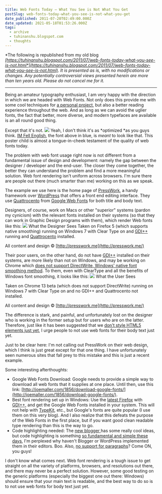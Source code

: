 ```yaml
---
title: Web Fonts Today — What You See is Not What You Get
postSlug: web-fonts-today-what-you-see-is-not-what-you-get
date_published: 2011-07-20T02:49:00.000Z
date_updated: 2021-05-18T01:53:26.000Z
tags:
  - archive
  - tuhinanshu.blogspot.com
  - thoughts
---
```


*The following is republished from my old blog *[*https://tuhinanshu.blogspot.com/2011/07/web-fonts-today-what-you-see-is-not.html*](https://tuhinanshu.blogspot.com/2011/07/web-fonts-today-what-you-see-is-not.html)*. It is presented as is, with no modifications or changes. Any potentially controversial views presented herein are more than ten years old. Please do not cancel me for it.*

---

Being an amateur typography enthusiast, I am very happy with the direction in which we are headed with Web Fonts. Not only does this provide me with some cool techniques for [a personal project](http://www.omescribe.com/), but also a better reading experience throughout the web. And as long as we can avoid the uglier fonts, the fact that better, more diverse, and modern typefaces are available is an all round good thing.

Except that it's not.
[![](http://1.bp.blogspot.com/-_bcw4v_12DE/TiY1BOkQHWI/AAAAAAAAAE8/xQrBhZBangI/s1600/bad-fonts-google.png)](http://1.bp.blogspot.com/-_bcw4v_12DE/TiY1BOkQHWI/AAAAAAAAAE8/xQrBhZBangI/s1600/bad-fonts-google.png)
Yeah, I don't think it's as *optimized *as you guys think.
[IM Fell English](http://www.google.com/webfonts/specimen/IM+Fell+English), the font above in blue, is *meant* to look like that. This poster child is almost a tongue-in-cheek testament of the quality of web fonts today.

The problem with web font usage right now is not different from a fundamental issue of design and development: namely the gap between the designer / developer and the end-user. The closer they come together, the better they can understand the problem and find a more meaningful solution. Web font rendering isn't uniform across browsers. I'm sure there are people out there (much smarter than me) working on this as we speak.

The example we use here is the home page of [PressWork](http://presswork.me/), a handy framework over [WordPress](http://wordpress.org/) that offers a front end editing interface. They use [Quattrocento](http://www.google.com/webfonts/specimen/Quattrocento) from [Google Web Fonts](http://www.google.com/webfonts/) for both title and body text.

Designers, of course, work on Macs or other "superior" systems (pardon my cynicism) with the relevant fonts installed on their systems (so that they can work in Graphic Design programs with them), which render Web fonts like this:
[![](http://4.bp.blogspot.com/-tyJnIongC7U/TiYstHGRDZI/AAAAAAAAAE0/1DmTFtWRF50/s1600/bad-fonts-designer.png)](http://4.bp.blogspot.com/-tyJnIongC7U/TiYstHGRDZI/AAAAAAAAAE0/1DmTFtWRF50/s1600/bad-fonts-designer.png)
What the Designer Sees
 Taken on Firefox 5 (which supports native smoothing) running on Windows 7 with Clear Type on and [GDI++](http://lifehacker.com/5190607/gdi%252B%252B-adds-os-x-font-rendering-to-windows) running and [Quattrocento](http://www.google.com/webfonts/specimen/Quattrocento) installed.

All content and design © [http://presswork.me](http://presswork.me/)

Their poor users, on the other hand, do not have [GDI++](http://lifehacker.com/5190607/gdi%252B%252B-adds-os-x-font-rendering-to-windows) installed on their systems, are more likely than not on Windows, and may be working on Chrome which [does not support DirectWrite, Windows' native font smoothing method](http://eligrey.com/blog/post/better-font-smoothing-in-google-chrome-on-windows). To them, even with ClearType and all the benefits of Windows font smoothing, it looks like this:
[![](http://2.bp.blogspot.com/-rsUB95XAtXU/TiYwx6AG9GI/AAAAAAAAAE4/M7STc9fMLSw/s1600/bad-fonts-user.png)](http://2.bp.blogspot.com/-rsUB95XAtXU/TiYwx6AG9GI/AAAAAAAAAE4/M7STc9fMLSw/s1600/bad-fonts-user.png)
What the User Sees

Taken on Chrome 13 beta (which does not support DirectWrite) running on Windows 7 with Clear Type on and no GDI++ and Quattrocento not installed.

All content and design © [http://presswork.me](http://presswork.me/)

The difference is stark, and painful, and unfortunately lost on the designer who is working in the former setup but for users who are on the latter. Therefore, just like it has been suggested that we [don't style HTML5 elements just yet](http://www.viget.com/inspire/html5-elements-irresponsible-choice-right-now/), I urge people to not use web fonts for their body text just yet.

Just to be clear here: I'm not calling out PressWork on their web design, which I think is just great except for that one thing. I have unfortunately seen numerous sites that fall prey to this mistake and this is just a recent example.

Some interesting afterthoughts:

- Google Web Fonts Download: Google needs to provide a simple way to download all web fonts that it supplies at one place. Until then, use this link: [http://joemaller.com/1856/download-google-fonts/](http://joemaller.com/1856/download-google-fonts/).
- Best font rendering set up in Windows: Use the [latest Firefox](http://www.mozilla.com/en-US/firefox/fx/) with [GDI++](http://lifehacker.com/5190607/gdi%252B%252B-adds-os-x-font-rendering-to-windows), and get the Google Web Fonts installed in your system. This will not help with [TypeKit](http://typekit.com/), etc., but Google's fonts are quite popular (I use them on this very blog). And I also realize that this defeats the purpose of the Web Fonts in the first place, but if you want good clean readable type rendering than this is the way to go.
- Code highlighting needed: The [new blogger ](http://bloggerindraft.blogspot.com/)has some really cool ideas, but code highlighting is something [so fundamental and simple these days](http://alexgorbatchev.com/SyntaxHighlighter/), I'm perplexed why haven't Blogger or WordPress implemented them in their editors. Boo. Also, [no support for paragraphs](http://webapps.stackexchange.com/questions/5051/how-can-i-make-blogger-insert-p-tags-instead-of-br-when-using-rich-text-edito)? Come ON, you guys!

I don't know what comes next. Web font rendering is a tough issue to get straight on all the variety of platforms, browsers, and resolutions out there, and there may never be a perfect solution. However, some good testing on the generic platforms (especially the biggest one out there: Windows) should ensure that your main text is readable, and the best way to do so is to not use web fonts for body text just yet.
